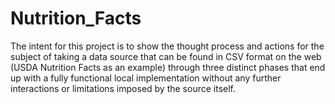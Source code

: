 # Nutrition_Facts

The intent for this project is to show the thought process and actions for the subject of taking a data source that can be found in CSV format on the web (USDA Nutrition Facts as an example) through three distinct phases that end up with a fully functional local implementation without any further interactions or limitations imposed by the source itself.
